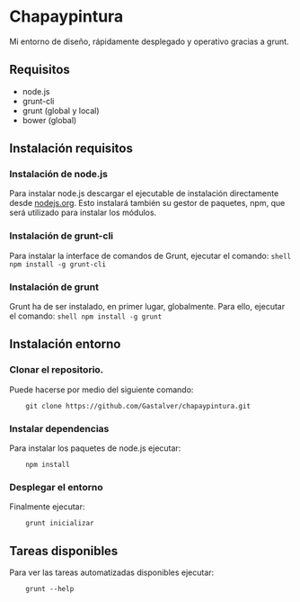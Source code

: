 # Chapaypintura
Mi entorno de diseño, rápidamente desplegado y operativo gracias a grunt.

## Requisitos
* node.js
* grunt-cli
* grunt (global y local)
* bower (global)

## Instalación requisitos
### Instalación de node.js
Para instalar node.js descargar el ejecutable de instalación directamente desde [nodejs.org](http://nodejs.org). Esto instalará también su gestor de paquetes, npm, que será utilizado para instalar los módulos.
### Instalación de grunt-cli
Para instalar la interface de comandos de Grunt, ejecutar el comando:
    ```shell
    npm install -g grunt-cli
    ```
### Instalación de grunt
Grunt ha de ser instalado, en primer lugar, globalmente. Para ello, ejecutar el comando:
    ```shell
    npm install -g grunt
    ```
## Instalación entorno
### Clonar el repositorio.
Puede hacerse por medio del siguiente comando: 

```shell
    git clone https://github.com/Gastalver/chapaypintura.git
```

### Instalar dependencias
Para instalar los paquetes de node.js ejecutar:

```shell
    npm install
```
### Desplegar el entorno
Finalmente ejecutar:
```shell
    grunt inicializar
```
## Tareas disponibles
Para ver las tareas automatizadas disponibles ejecutar:
```shell
    grunt --help
```
